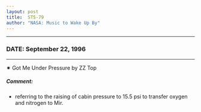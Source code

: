 ```yaml
---
layout: post
title:  STS-79
author: "NASA: Music to Wake Up By"
---
```


----
### DATE: September 22, 1996
----
✷ Got Me Under Pressure by ZZ Top

##### Comment:
* referring to the raising of cabin pressure to 15.5 psi to transfer oxygen and nitrogen to Mir.

